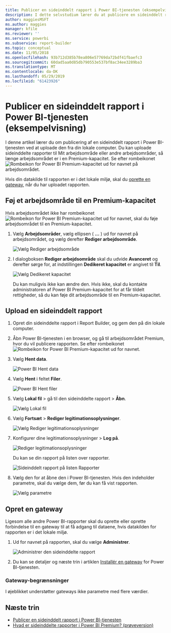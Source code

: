```yaml
---
title: Publicer en sideinddelt rapport i Power BI-tjenesten (eksempelvisning)
description: I dette selvstudium lærer du at publicere en sideinddelt rapport i Power BI-tjenesten ved at uploade den fra din lokale computer.
author: maggiesMSFT
ms.author: maggies
manager: kfile
ms.reviewer: ''
ms.service: powerbi
ms.subservice: report-builder
ms.topic: conceptual
ms.date: 11/05/2018
ms.openlocfilehash: 93b712d385b78ea806e57769da72bdf41fbaefc3
ms.sourcegitcommit: 60dad5aa0d85db790553e537bf8ac34ee3289ba3
ms.translationtype: MT
ms.contentlocale: da-DK
ms.lasthandoff: 05/29/2019
ms.locfileid: "61423926"
---
```

# <a name="publish-a-paginated-report-to-the-power-bi-service-preview"></a>Publicer en sideinddelt rapport i Power BI-tjenesten (eksempelvisning)

I denne artikel lærer du om publicering af en sideinddelt rapport i Power BI-tjenesten ved at uploade den fra din lokale computer. Du kan uploade sideinddelte rapporter til Mit arbejdsområde eller andre arbejdsområder, så længe arbejdsområdet er i en Premium-kapacitet. Se efter rombeikonet ![Rombeikon for Power BI Premium-kapacitet](media/paginated-reports-save-to-power-bi-service/premium-diamond.png) ud for navnet på arbejdsområdet. 

Hvis din datakilde til rapporten er i det lokale miljø, skal du [oprette en gateway](#create-a-gateway), når du har uploadet rapporten.

## <a name="add-a-workspace-to-a-premium-capacity"></a>Føj et arbejdsområde til en Premium-kapacitet

Hvis arbejdsområdet ikke har rombeikonet ![Rombeikon for Power BI Premium-kapacitet](media/paginated-reports-save-to-power-bi-service/premium-diamond.png) ud for navnet, skal du føje arbejdsområdet til en Premium-kapacitet. 

1. Vælg **Arbejdsområder**, vælg ellipsen ( **...** ) ud for navnet på arbejdsområdet, og vælg derefter **Rediger arbejdsområde**.

    ![Vælg Rediger arbejdsområde](media/paginated-reports-save-to-power-bi-service/power-bi-paginated-edit-workspace.png)

1. I dialogboksen **Rediger arbejdsområde** skal du udvide **Avanceret** og derefter sørge for, at indstillingen **Dedikeret kapacitet** er angivet til **Til**.

    ![Vælg Dedikeret kapacitet](media/paginated-reports-save-to-power-bi-service/power-bi-paginated-edit-workspace-dialog.png)

   Du kan muligvis ikke kan ændre den. Hvis ikke, skal du kontakte administratoren af Power BI Premium-kapacitet for at får tildelt rettigheder, så du kan føje dit arbejdsområde til en Premium-kapacitet.


## <a name="upload-a-paginated-report"></a>Upload en sideinddelt rapport

1. Opret din sideinddelte rapport i Report Builder, og gem den på din lokale computer.

1. Åbn Power BI-tjenesten i en browser, og gå til arbejdsområdet Premium, hvor du vil publicere rapporten. Se efter rombeikonet ![Rombeikon for Power BI Premium-kapacitet](media/paginated-reports-save-to-power-bi-service/premium-diamond.png) ud for navnet. 

1. Vælg **Hent data**.

    ![Power BI Hent data](media/paginated-reports-save-to-power-bi-service/power-bi-paginated-get-data.png)

1. Vælg **Hent** i feltet **Filer**.

    ![Power BI Hent filer](media/paginated-reports-save-to-power-bi-service/power-bi-paginated-files-get.png)

1. Vælg **Lokal fil** > gå til den sideinddelte rapport > **Åbn**.

    ![Vælg Lokal fil](media/paginated-reports-save-to-power-bi-service/power-bi-paginated-local-file.png)

1. Vælg **Fortsæt** > **Rediger legitimationsoplysninger**.

    ![Vælg Rediger legitimationsoplysninger](media/paginated-reports-save-to-power-bi-service/power-bi-paginated-select-edit-credentials.png)

1. Konfigurer dine legitimationsoplysninger > **Log på**.

    ![Rediger legitimationsoplysninger](media/paginated-reports-save-to-power-bi-service/power-bi-paginated-credentials.png)

   Du kan se din rapport på listen over rapporter.

    ![Sideinddelt rapport på listen Rapporter](media/paginated-reports-save-to-power-bi-service/power-bi-paginated-wwi-report.png)

1. Vælg den for at åbne den i Power BI-tjenesten. Hvis den indeholder parametre, skal du vælge dem, før du kan få vist rapporten.
 
    ![Vælg parametre](media/paginated-reports-save-to-power-bi-service/power-bi-paginated-select-parameters.png)

## <a name="create-a-gateway"></a>Opret en gateway

Ligesom alle andre Power BI-rapporter skal du oprette eller oprette forbindelse til en gateway til at få adgang til dataene, hvis datakilden for rapporten er i det lokale miljø.

1. Ud for navnet på rapporten, skal du vælge **Administrer**.

   ![Administrer den sideinddelte rapport](media/paginated-reports-save-to-power-bi-service/power-bi-paginated-manage.png)

1. Du kan se detaljer og næste trin i artiklen [Installér en gateway](service-gateway-install.md) for Power BI-tjenesten.

### <a name="gateway-limitations"></a>Gateway-begrænsninger

I øjeblikket understøtter gateways ikke parametre med flere værdier.


## <a name="next-steps"></a>Næste trin

- [Publicer en sideinddelt rapport i Power BI-tjenesten](paginated-reports-view-power-bi-service.md)
- [Hvad er sideinddelte rapporter i Power BI Premium? (prøveversion)](paginated-reports-report-builder-power-bi.md)

